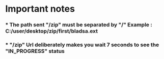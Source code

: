 # Important notes
### * The path sent "/zip" must be separated by "/"  Example : C:/user/desktop/zip/first/bladsa.ext
### * "/zip" Url deliberately makes you wait 7 seconds to see the "IN_PROGRESS" status


 


 
